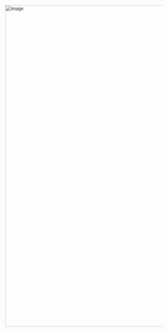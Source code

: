 <img width="1536" height="1024" alt="image" src="https://github.com/user-attachments/assets/dc54aebd-0da3-4054-8a1b-76b77994738c" />
